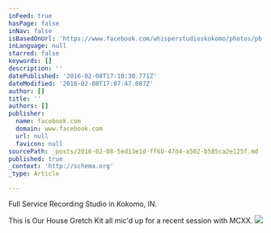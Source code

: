```yaml
---
inFeed: true
hasPage: false
inNav: false
isBasedOnUrl: 'https://www.facebook.com/whisperstudioskokomo/photos/pb.460978587299073.-2207520000.1454950832./1032559196807673/?type=3&theater'
inLanguage: null
starred: false
keywords: []
description: ''
datePublished: '2016-02-08T17:10:30.771Z'
dateModified: '2016-02-08T17:07:47.087Z'
author: []
title: ''
authors: []
publisher:
  name: facebook.com
  domain: www.facebook.com
  url: null
  favicon: null
sourcePath: _posts/2016-02-08-5ed13e1d-ff6b-47d4-a502-b585ca2e125f.md
published: true
_context: 'http://schema.org'
_type: Article

---
```

Full Service Recording Studio in Kokomo, IN.  

This is Our House Gretch Kit all mic'd up for a recent session with MCXX.
![](https://scontent.ford1-1.fna.fbcdn.net/hphotos-xpa1/t31.0-8/12640506_1032559196807673_5015493469030811405_o.jpg)